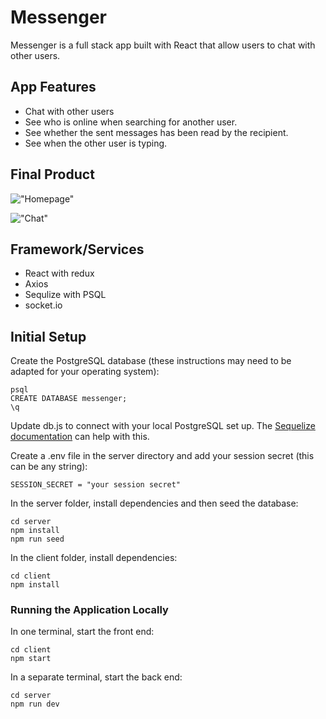 # Messenger

Messenger is a full stack app built with React that allow users to chat with other users.

## App Features

- Chat with other users
- See who is online when searching for another user.
- See whether the sent messages has been read by the recipient.
- See when the other user is typing.

## Final Product

!["Homepage"](https://github.com/special3220/scheduler/blob/master/docs/home.jpeg?raw=true)

!["Chat"](https://github.com/special3220/scheduler/blob/master/docs/chat.jpeg?raw=true)

## Framework/Services

- React with redux
- Axios
- Sequlize with PSQL
- socket.io

## Initial Setup

Create the PostgreSQL database (these instructions may need to be adapted for your operating system):

```
psql
CREATE DATABASE messenger;
\q
```

Update db.js to connect with your local PostgreSQL set up. The [Sequelize documentation](https://sequelize.org/master/manual/getting-started.html) can help with this.

Create a .env file in the server directory and add your session secret (this can be any string):

```
SESSION_SECRET = "your session secret"
```

In the server folder, install dependencies and then seed the database:

```
cd server
npm install
npm run seed
```

In the client folder, install dependencies:

```
cd client
npm install
```

### Running the Application Locally

In one terminal, start the front end:

```
cd client
npm start
```

In a separate terminal, start the back end:

```
cd server
npm run dev
```
